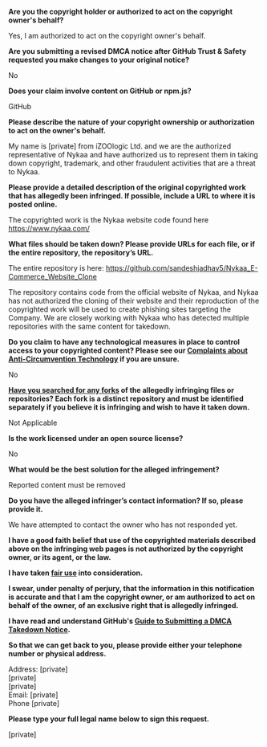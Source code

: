 **Are you the copyright holder or authorized to act on the copyright owner's behalf?**

Yes, I am authorized to act on the copyright owner's behalf.

**Are you submitting a revised DMCA notice after GitHub Trust & Safety requested you make changes to your original notice?**

No

**Does your claim involve content on GitHub or npm.js?**

GitHub

**Please describe the nature of your copyright ownership or authorization to act on the owner's behalf.**

My name is [private] from iZOOlogic Ltd. and we are the authorized representative of Nykaa and have authorized us to represent them in taking down copyright, trademark, and other fraudulent activities that are a threat to Nykaa.

**Please provide a detailed description of the original copyrighted work that has allegedly been infringed. If possible, include a URL to where it is posted online.**

The copyrighted work is the Nykaa website code found here https://www.nykaa.com/

**What files should be taken down? Please provide URLs for each file, or if the entire repository, the repository’s URL.**

The entire repository is here: https://github.com/sandeshjadhav5/Nykaa_E-Commerce_Website_Clone

The repository contains code from the official website of Nykaa, and Nykaa has not authorized the cloning of their website and their reproduction of the copyrighted work will be used to create phishing sites targeting the Company. We are closely working with Nykaa who has detected multiple repositories with the same content for takedown.

**Do you claim to have any technological measures in place to control access to your copyrighted content? Please see our <a href="https://docs.github.com/articles/guide-to-submitting-a-dmca-takedown-notice#complaints-about-anti-circumvention-technology">Complaints about Anti-Circumvention Technology</a> if you are unsure.**

No

**<a href="https://docs.github.com/articles/dmca-takedown-policy#b-what-about-forks-or-whats-a-fork">Have you searched for any forks</a> of the allegedly infringing files or repositories? Each fork is a distinct repository and must be identified separately if you believe it is infringing and wish to have it taken down.**

Not Applicable

**Is the work licensed under an open source license?**

No

**What would be the best solution for the alleged infringement?**

Reported content must be removed

**Do you have the alleged infringer’s contact information? If so, please provide it.**

We have attempted to contact the owner who has not responded yet.

**I have a good faith belief that use of the copyrighted materials described above on the infringing web pages is not authorized by the copyright owner, or its agent, or the law.**

**I have taken <a href="https://www.lumendatabase.org/topics/22">fair use</a> into consideration.**

**I swear, under penalty of perjury, that the information in this notification is accurate and that I am the copyright owner, or am authorized to act on behalf of the owner, of an exclusive right that is allegedly infringed.**

**I have read and understand GitHub's <a href="https://docs.github.com/articles/guide-to-submitting-a-dmca-takedown-notice/">Guide to Submitting a DMCA Takedown Notice</a>.**

**So that we can get back to you, please provide either your telephone number or physical address.**

Address: [private]  
[private]  
[private]  
Email: [private]  
Phone [private]  

**Please type your full legal name below to sign this request.**

[private]
